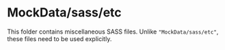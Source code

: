 # MockData/sass/etc

This folder contains miscellaneous SASS files. Unlike `"MockData/sass/etc"`, these files
need to be used explicitly.
